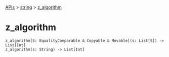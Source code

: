 [APIs](../index.md) > [string](./index.md) > [z_algorithm]()

# z_algorithm

```
z_algorithm[S: EqualityComparable & Copyable & Movable](s: List[S]) -> List[Int]
z_algorithm(s: String) -> List[Int]
```
